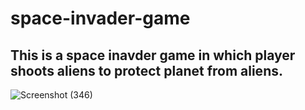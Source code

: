 # space-invader-game
## This is a space inavder game in which player  shoots aliens to protect planet from aliens. 

![Screenshot (346)](https://user-images.githubusercontent.com/108029540/201361241-ffb40a9d-0eb4-41be-8a21-3328ff9530dc.png)
